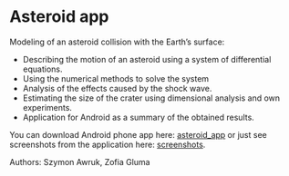 # Asteroid app

Modeling of an asteroid collision with the Earth’s surface:

* Describing the motion of an asteroid using a system of differential
equations.
* Using the numerical methods to solve the system
* Analysis of the effects caused by the shock wave.
* Estimating the size of the crater using dimensional analysis and own experiments.
* Application for Android as a summary of the obtained results.


You can download Android phone app here: [asteroid_app](https://drive.google.com/drive/folders/1xPgToP3iE9_nx0g5UZyCbaDsJfDY0Xvj?usp=sharing)
or just see screenshots from the application here: [screenshots](https://drive.google.com/drive/folders/1089BRcunnVFSJ9yCMbymDHhjSBudgT_l?usp=sharing).

Authors: Szymon Awruk, Zofia Gluma
